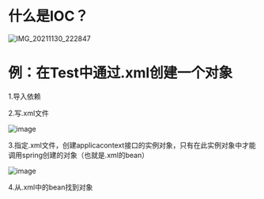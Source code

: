 # 什么是IOC？  

![IMG_20211130_222847](https://user-images.githubusercontent.com/74129445/144066020-e7362bef-1021-4890-b7f3-07a27c220c2c.jpg)  

# 例：在Test中通过.xml创建一个对象  
1.导入依赖  

2.写.xml文件  

![image](https://user-images.githubusercontent.com/74129445/144100138-c6ed4ac6-b642-4fbb-b4dd-097b3db5ae28.png)  

3.指定.xml文件，创建applicacontext接口的实例对象，只有在此实例对象中才能调用spring创建的对象（也就是.xml的bean）  

![image](https://user-images.githubusercontent.com/74129445/144100517-eb2e33d4-7e43-455f-ac5b-c873c217b2ed.png)  

4.从.xml中的bean找到对象


